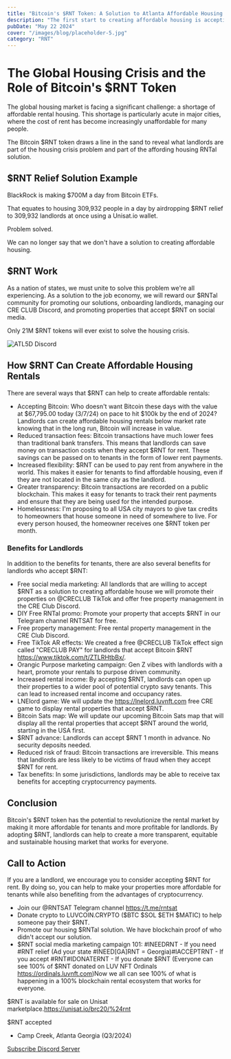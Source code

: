 ```yaml
---
title: "Bitcoin's $RNT Token: A Solution to Atlanta Affordable Housing Rentals Through Landlord Adoption"
description: "The first start to creating affordable housing is accepting Bitcoin $RNT"
pubDate: "May 22 2024"
cover: "/images/blog/placeholder-5.jpg"
category: "RNT"
---
```


# The Global Housing Crisis and the Role of Bitcoin's $RNT Token

The global housing market is facing a significant challenge: a shortage of affordable rental housing. This shortage is particularly acute in major cities, where the cost of rent has become increasingly unaffordable for many people.

The Bitcoin $RNT token draws a line in the sand to reveal what landlords are part of the housing crisis problem and part of the affording housing RNTal solution.

## $RNT Relief Solution Example

BlackRock is making $700M a day from Bitcoin ETFs. 

That equates to housing 309,932 people in a day by airdropping $RNT relief to 309,932 landlords at once using a Unisat.io wallet.

Problem solved. 

We can no longer say that we don't have a solution to creating affordable housing.

## $RNT Work

As a nation of states, we must unite to solve this problem we're all experiencing. As a solution to the job economy, we will reward our $RNTal community for promoting our solutions, onboarding landlords, managing our CRE CLUB Discord, and promoting properties that accept $RNT on social media.

Only 21M $RNT tokens will ever exist to solve the housing crisis.

![ATL5D Discord](https://media.licdn.com/dms/image/D4E12AQENkGTnh-5y6Q/article-inline_image-shrink_1500_2232/0/1709843032139?e=1722470400&v=beta&t=hmbunFKj5UpaOrLLDGGqr6mTnR9BbdwCw7tgCyLBP3Q)


## How $RNT Can Create Affordable Housing Rentals

There are several ways that $RNT can help to create affordable rentals:

- Accepting Bitcoin: Who doesn't want Bitcoin these days with the value at $67,795.00 today (3/7/24) on pace to hit $100k by the end of 2024? Landlords can create affordable housing rentals below market rate knowing that in the long run, Bitcoin will increase in value.
- Reduced transaction fees: Bitcoin transactions have much lower fees than traditional bank transfers. This means that landlords can save money on transaction costs when they accept $RNT for rent. These savings can be passed on to tenants in the form of lower rent payments.
- Increased flexibility: $RNT can be used to pay rent from anywhere in the world. This makes it easier for tenants to find affordable housing, even if they are not located in the same city as the landlord.
- Greater transparency: Bitcoin transactions are recorded on a public blockchain. This makes it easy for tenants to track their rent payments and ensure that they are being used for the intended purpose.
- Homelessness: I'm proposing to all USA city mayors to give tax credits to homeowners that house someone in need of somewhere to live. For every person housed, the homeowner receives one $RNT token per month. 

### Benefits for Landlords

In addition to the benefits for tenants, there are also several benefits for landlords who accept $RNT:

- Free social media marketing: All landlords that are willing to accept $RNT as a solution to creating affordable house we will promote their properties on @CRECLUB TikTok and offer free property management in the CRE Club Discord.
- DIY Free RNTal promo: Promote your property that accepts $RNT in our Telegram channel RNTSAT for free. 
- Free property management: Free rental property management in the CRE Club Discord.
- Free TikTok AR effects: We created a free @CRECLUB TikTok effect sign called "CRECLUB PAY" for landlords that accept Bitcoin $RNT https://www.tiktok.com/t/ZTLRHtbBx/.
- Orangic Purpose marketing campaign: Gen Z vibes with landlords with a heart, promote your rentals to purpose driven community.
- Increased rental income: By accepting $RNT, landlords can open up their properties to a wider pool of potential crypto savy tenants. This can lead to increased rental income and occupancy rates. 
- LNElord game: We will update the https://lnelord.luvnft.com free CRE game to display rental properties that accept $RNT.
- Bitcoin Sats map: We will update our upcoming Bitcoin Sats map that will display all the rental properties that accept $RNT around the world, starting in the USA first.
- $RNT advance: Landlords can accept $RNT 1 month in advance. No security deposits needed.
- Reduced risk of fraud: Bitcoin transactions are irreversible. This means that landlords are less likely to be victims of fraud when they accept $RNT for rent.
- Tax benefits: In some jurisdictions, landlords may be able to receive tax benefits for accepting cryptocurrency payments. 

## Conclusion

Bitcoin's $RNT token has the potential to revolutionize the rental market by making it more affordable for tenants and more profitable for landlords. By adopting $RNT, landlords can help to create a more transparent, equitable and sustainable housing market that works for everyone.

## Call to Action

If you are a landlord, we encourage you to consider accepting $RNT for rent. By doing so, you can help to make your properties more affordable for tenants while also benefiting from the advantages of cryptocurrency. 

- Join our @RNTSAT Telegram channel https://t.me/rntsat
- Donate crypto to LUVCOIN.CRYPTO ($BTC $SOL $ETH $MATIC) to help someone pay their $RNT.
- Promote our housing $RNTal solution. We have blockchain proof of who didn't accept our solution. 
- $RNT social media marketing campaign 101: #INEEDRNT - If you need #RNT relief (Ad your state #INEED[GA]RNT = Georgia)#IACCEPTRNT - If you accept #RNT#IDONATERNT - If you donate $RNT (Everyone can see 100% of $RNT donated on LUV NFT Ordinals https://ordinals.luvnft.com)Now we all can see 100% of what is happening in a 100% blockchain rental ecosystem that works for everyone. 

$RNT is available for sale on Unisat marketplace.https://unisat.io/brc20/%24rnt

$RNT accepted

- Camp Creek, Atlanta Georgia (Q3/2024)

[Subscribe Discord Server](https://discord.com/servers/atl5d-1244450286337003520)

